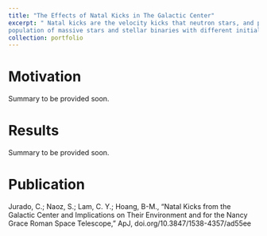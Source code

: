 ```yaml
---
title: "The Effects of Natal Kicks in The Galactic Center"
excerpt: " Natal kicks are the velocity kicks that neutron stars, and possibly black holes, receive at birth. These kicks, which can reach speeds of hundreds of kilometers per second, can drastically alter the orbital configuration of the stellar remnant from its initial configuration. In this work, we model the effects of natal kicks on a Galactic Center (GC)
population of massive stars and stellar binaries with different initial density distributions."
collection: portfolio
---
```


# Motivation
Summary to be provided soon. 

# Results
Summary to be provided soon. 

# Publication
Jurado, C.; Naoz, S.; Lam, C. Y.; Hoang, B-M., “Natal Kicks from the Galactic Center and Implications on Their Environment and for the Nancy Grace Roman Space Telescope,” ApJ, doi.org/10.3847/1538-4357/ad55ee